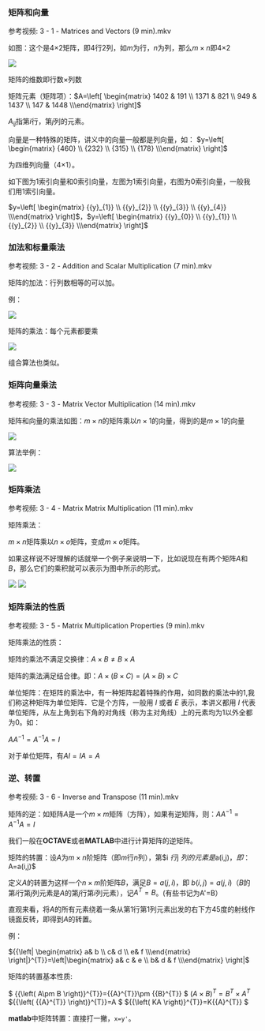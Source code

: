 ###  矩阵和向量

参考视频: 3 - 1 - Matrices and Vectors (9 min).mkv

如图：这个是4×2矩阵，即4行2列，如$m$为行，$n$为列，那么$m×n$即4×2

![](../images/9fa04927c2bd15780f92a7fafb539179.png)

矩阵的维数即行数×列数

矩阵元素（矩阵项）：$A=\left[ \begin{matrix}   1402 & 191  \\   1371 & 821  \\   949 & 1437  \\   147 & 1448  \\\end{matrix} \right]$

$A_{ij}$指第$i$行，第$j$列的元素。

向量是一种特殊的矩阵，讲义中的向量一般都是列向量，如：
$y=\left[ \begin{matrix}   {460}  \\   {232}  \\   {315}  \\   {178}  \\\end{matrix} \right]$

为四维列向量（4×1）。

如下图为1索引向量和0索引向量，左图为1索引向量，右图为0索引向量，一般我们用1索引向量。

$y=\left[ \begin{matrix}   {{y}_{1}}  \\   {{y}_{2}}  \\   {{y}_{3}}  \\   {{y}_{4}}  \\\end{matrix} \right]$，$y=\left[ \begin{matrix}   {{y}_{0}}  \\   {{y}_{1}}  \\   {{y}_{2}}  \\   {{y}_{3}}  \\\end{matrix} \right]$

### 加法和标量乘法

参考视频: 3 - 2 - Addition and Scalar Multiplication (7 min).mkv

矩阵的加法：行列数相等的可以加。

例：

![](../images/ffddfddfdfd.png)

矩阵的乘法：每个元素都要乘

![](../images/fdddddd.png)

组合算法也类似。

### 矩阵向量乘法

参考视频: 3 - 3 - Matrix Vector Multiplication (14 min).mkv

矩阵和向量的乘法如图：$m×n$的矩阵乘以$n×1$的向量，得到的是$m×1$的向量

![](../images/437ae2333f00286141abe181a1b7c44a.png)

算法举例：

![](../images/b2069e4b3e12618f5405500d058118d7.png)

### 矩阵乘法

参考视频: 3 - 4 - Matrix Matrix Multiplication (11 min).mkv

矩阵乘法：

$m×n$矩阵乘以$n×o$矩阵，变成$m×o$矩阵。

如果这样说不好理解的话就举一个例子来说明一下，比如说现在有两个矩阵$A$和$B$，那么它们的乘积就可以表示为图中所示的形式。

![](../images/1a9f98df1560724713f6580de27a0bde.jpg)
![](../images/5ec35206e8ae22668d4b4a3c3ea7b292.jpg)

### 矩阵乘法的性质

参考视频: 3 - 5 - Matrix Multiplication Properties (9 min).mkv

矩阵乘法的性质：

矩阵的乘法不满足交换律：$A×B≠B×A$

矩阵的乘法满足结合律。即：$A×(B×C)=(A×B)×C$

单位矩阵：在矩阵的乘法中，有一种矩阵起着特殊的作用，如同数的乘法中的1,我们称这种矩阵为单位矩阵．它是个方阵，一般用 $I$ 或者 $E$ 表示，本讲义都用 $I$ 代表单位矩阵，从左上角到右下角的对角线（称为主对角线）上的元素均为1以外全都为0。如：

$A{{A}^{-1}}={{A}^{-1}}A=I$

对于单位矩阵，有$AI=IA=A$

### 逆、转置

参考视频: 3 - 6 - Inverse and Transpose (11 min).mkv

矩阵的逆：如矩阵$A$是一个$m×m$矩阵（方阵），如果有逆矩阵，则：$A{{A}^{-1}}={{A}^{-1}}A=I$

我们一般在**OCTAVE**或者**MATLAB**中进行计算矩阵的逆矩阵。

矩阵的转置：设$A$为$m×n$阶矩阵（即$m$行$n$列），第$i $行$j $列的元素是$a(i,j)$，即：$A=a(i,j)$

定义$A$的转置为这样一个$n×m$阶矩阵$B$，满足$B=a(j,i)$，即 $b (i,j)=a(j,i)$（$B$的第$i$行第$j$列元素是$A$的第$j$行第$i$列元素），记${{A}^{T}}=B$。(有些书记为A'=B）

直观来看，将$A$的所有元素绕着一条从第1行第1列元素出发的右下方45度的射线作镜面反转，即得到$A$的转置。

例：

${{\left| \begin{matrix}   a& b  \\   c& d  \\   e& f  \\\end{matrix} \right|}^{T}}=\left|\begin{matrix}   a& c & e  \\   b& d & f  \\\end{matrix} \right|$

矩阵的转置基本性质:

$ {{\left( A\pm B \right)}^{T}}={{A}^{T}}\pm {{B}^{T}} $
${{\left( A\times B \right)}^{T}}={{B}^{T}}\times {{A}^{T}}$
${{\left( {{A}^{T}} \right)}^{T}}=A $
${{\left( KA \right)}^{T}}=K{{A}^{T}} $

**matlab**中矩阵转置：直接打一撇，`x=y'`。
